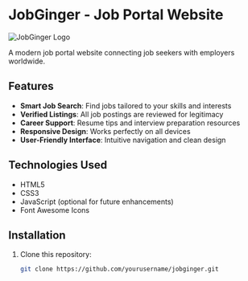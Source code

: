 # JobGinger - Job Portal Website

![JobGinger Logo](https://via.placeholder.com/150x50?text=JobGinger+Logo)

A modern job portal website connecting job seekers with employers worldwide.

## Features

- **Smart Job Search**: Find jobs tailored to your skills and interests
- **Verified Listings**: All job postings are reviewed for legitimacy
- **Career Support**: Resume tips and interview preparation resources
- **Responsive Design**: Works perfectly on all devices
- **User-Friendly Interface**: Intuitive navigation and clean design

## Technologies Used

- HTML5
- CSS3
- JavaScript (optional for future enhancements)
- Font Awesome Icons

## Installation

1. Clone this repository:
   ```bash
   git clone https://github.com/yourusername/jobginger.git
